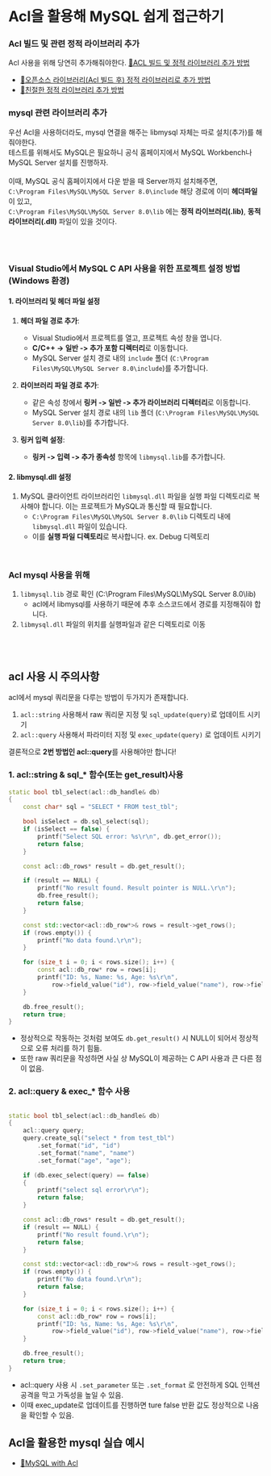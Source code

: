 # Acl을 활용해 MySQL 쉽게 접근하기

### Acl 빌드 및 관련 정적 라이브러리 추가
Acl 사용을 위해 당연히 추가해줘야한다.
[📄ACL 빌드 및 정적 라이브러리 추가 방법](https://github.com/yujinS0/CPP-Socket-acl/tree/main?tab=readme-ov-file#acl-빌드-및-정적-라이브러리로-추가하는-방법)

- [📄오픈소스 라이브러리(Acl 빌드 후) 정적 라이브러리로 추가 방법](./Build.md)
- [📄친절한 정적 라이브러리 추가 방법](./HowToAddCPPStaticLibrary.md)


### mysql 관련 라이브러리 추가

우선 Acl을 사용하더라도, mysql 연결을 해주는 libmysql 자체는 따로 설치(추가)를 해줘야한다. <br>
테스트를 위해서도 MySQL은 필요하니 공식 홈페이지에서 MySQL Workbench나 MySQL Server 설치를 진행하자.  <br><br>
이때, MySQL 공식 홈페이지에서 다운 받을 때 Server까지 설치해주면, <br>
`C:\Program Files\MySQL\MySQL Server 8.0\include` 해당 경로에 이미 **헤더파일**이 있고, <br>
`C:\Program Files\MySQL\MySQL Server 8.0\lib` 에는 **정적 라이브러리(.lib)**, **동적 라이브러리(.dll)** 파일이 있을 것이다. <br>


 <br> <br>


### Visual Studio에서 MySQL C API 사용을 위한 프로젝트 설정 방법 (Windows 환경)

#### 1. **라이브러리 및 헤더 파일 설정**

1. **헤더 파일 경로 추가**:
   - Visual Studio에서 프로젝트를 열고, 프로젝트 속성 창을 엽니다.
   - **C/C++ -> 일반 -> 추가 포함 디렉터리**로 이동합니다.
   - MySQL Server 설치 경로 내의 `include` 폴더 (`C:\Program Files\MySQL\MySQL Server 8.0\include`)를 추가합니다.

2. **라이브러리 파일 경로 추가**:
   - 같은 속성 창에서 **링커 -> 일반 -> 추가 라이브러리 디렉터리**로 이동합니다.
   - MySQL Server 설치 경로 내의 `lib` 폴더 (`C:\Program Files\MySQL\MySQL Server 8.0\lib`)를 추가합니다.
   
3. **링커 입력 설정**:
   - **링커 -> 입력 -> 추가 종속성** 항목에 `libmysql.lib`를 추가합니다.

#### 2. **libmysql.dll 설정**

1. MySQL 클라이언트 라이브러리인 `libmysql.dll` 파일을 실행 파일 디렉토리로 복사해야 합니다. 이는 프로젝트가 MySQL과 통신할 때 필요합니다. 
   - `C:\Program Files\MySQL\MySQL Server 8.0\lib` 디렉토리 내에 `libmysql.dll` 파일이 있습니다.
   - 이를 **실행 파일 디렉토리**로 복사합니다. ex. Debug 디렉토리

<br>

### Acl mysql 사용을 위해
1. `libmysql.lib` 경로 확인 (C:\Program Files\MySQL\MySQL Server 8.0\lib)
   - acl에서 libmysql를 사용하기 때문에 추후 소스코드에서 경로를 지정해줘야 합니다.
2. `libmysql.dll` 파일의 위치를 실행파일과 같은 디렉토리로 이동



 <br> <br>
 

## acl 사용 시 주의사항

acl에서 mysql 쿼리문을 다루는 방법이 두가지가 존재합니다.
1. `acl::string` 사용해서 raw 쿼리문 지정 및 `sql_update(query)`로 업데이트 시키기
2. `acl::query` 사용해서 파라미터 지정 및 `exec_update(query)` 로 업데이트 시키기

결론적으로 **2번 방법인 acl::query**를 사용해야만 합니다!

### 1. acl::string & sql_* 함수(또는 get_result)사용

```cpp
static bool tbl_select(acl::db_handle& db)
{
    const char* sql = "SELECT * FROM test_tbl";

    bool isSelect = db.sql_select(sql);
    if (isSelect == false) {
        printf("Select SQL error: %s\r\n", db.get_error());
        return false;
    }

    const acl::db_rows* result = db.get_result();

    if (result == NULL) {
        printf("No result found. Result pointer is NULL.\r\n");
        db.free_result();
        return false;
    }

    const std::vector<acl::db_row*>& rows = result->get_rows();
    if (rows.empty()) {
        printf("No data found.\r\n");
    }

    for (size_t i = 0; i < rows.size(); i++) {
        const acl::db_row* row = rows[i];
        printf("ID: %s, Name: %s, Age: %s\r\n",
            row->field_value("id"), row->field_value("name"), row->field_value("age"));
    }

    db.free_result();
    return true;
}
```

- 정상적으로 작동하는 것처럼 보여도 `db.get_result()` 시 NULL이 되어서 정상적으로 오류 처리를 하기 힘듦.
- 또한 raw 쿼리문을 작성하면 사실 상 MySQL이 제공하는 C API 사용과 큰 다른 점이 없음.


### 2. acl::query & exec_* 함수 사용


```cpp

static bool tbl_select(acl::db_handle& db)
{
    acl::query query;
    query.create_sql("select * from test_tbl")
        .set_format("id", "id")
        .set_format("name", "name")
        .set_format("age", "age");

    if (db.exec_select(query) == false)
    {
        printf("select sql error\r\n");
        return false;
    }

    const acl::db_rows* result = db.get_result();
    if (result == NULL) {
        printf("No result found.\r\n");
        return false;
    }

    const std::vector<acl::db_row*>& rows = result->get_rows();
    if (rows.empty()) {
        printf("No data found.\r\n");
        return false;
    }

    for (size_t i = 0; i < rows.size(); i++) {
        const acl::db_row* row = rows[i];
        printf("ID: %s, Name: %s, Age: %s\r\n",
            row->field_value("id"), row->field_value("name"), row->field_value("age"));
    }

    db.free_result();
    return true;
}

```

- acl::query 사용 시 `.set_parameter` 또는 `.set_format` 로 안전하게 SQL 인젝션 공격을 막고 가독성을 높일 수 있음.
- 이때 exec_update로 업데이트를 진행하면 ture false 반환 값도 정상적으로 나옴을 확인할 수 있음.



## Acl을 활용한 mysql 실습 예시
- [📁MySQL with Acl](../MySQLServerAcl)








